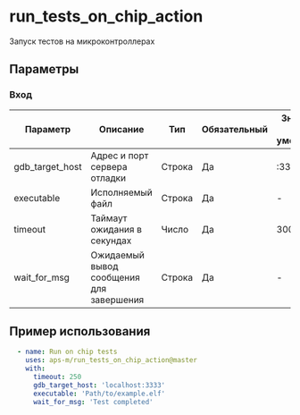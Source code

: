 # run_tests_on_chip_action

Запуск тестов на микроконтроллерах

## Параметры

### Вход

| Параметр       | Описание                                      | Тип    | Обязательный | Значение по умолчанию |
| -------------- | --------------------------------------------- | ------ | ------------ | --------------------- |
| gdb_target_host| Адрес и порт сервера отладки                  | Строка | Да           | :3333                 |
| executable     | Исполняемый файл                              | Строка | Да           | -                     |
| timeout        | Таймаут ожидания в секундах                   | Число  | Да           | 300                   |
| wait_for_msg   | Ожидаемый вывод сообщения для завершения      | Строка | Да           | -                     |

## Пример использования

```yml
  - name: Run on chip tests
    uses: aps-m/run_tests_on_chip_action@master
    with:
      timeout: 250
      gdb_target_host: 'localhost:3333'
      executable: 'Path/to/example.elf'
      wait_for_msg: 'Test completed'
```
